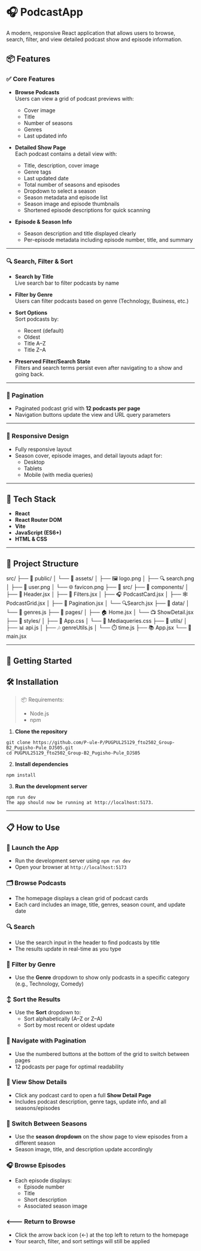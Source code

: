 # 🎧 PodcastApp

A modern, responsive React application that allows users to browse, search, filter, and view detailed podcast show and episode information.

## 📦 Features

### ✅ Core Features

- **Browse Podcasts**  
  Users can view a grid of podcast previews with:

  - Cover image
  - Title
  - Number of seasons
  - Genres
  - Last updated info

- **Detailed Show Page**  
  Each podcast contains a detail view with:

  - Title, description, cover image
  - Genre tags
  - Last updated date
  - Total number of seasons and episodes
  - Dropdown to select a season
  - Season metadata and episode list
  - Season image and episode thumbnails
  - Shortened episode descriptions for quick scanning

- **Episode & Season Info**
  - Season description and title displayed clearly
  - Per-episode metadata including episode number, title, and summary

---

### 🔍 Search, Filter & Sort

- **Search by Title**  
  Live search bar to filter podcasts by name

- **Filter by Genre**  
  Users can filter podcasts based on genre (Technology, Business, etc.)

- **Sort Options**  
  Sort podcasts by:

  - Recent (default)
  - Oldest
  - Title A–Z
  - Title Z–A

- **Preserved Filter/Search State**  
  Filters and search terms persist even after navigating to a show and going back.

---

### 📄 Pagination

- Paginated podcast grid with **12 podcasts per page**
- Navigation buttons update the view and URL query parameters

---

### 📱 Responsive Design

- Fully responsive layout
- Season cover, episode images, and detail layouts adapt for:
  - Desktop
  - Tablets
  - Mobile (with media queries)

---

## 🔧 Tech Stack

- **React**
- **React Router DOM**
- **Vite**
- **JavaScript (ES6+)**
- **HTML & CSS**

---

## 📁 Project Structure

src/
├── 📁 public/
│ └── 📁 assets/
│ ├── 🖼️ logo.png
│ ├── 🔍 search.png
│ ├️── 👤 user.png
│ └── 🌐 favicon.png
├── 📁 src/
├── 📁 components/
│ ├── 🎩 Header.jsx
│ ├── 🥅 Filters.jsx
│ ├── 🎧 PodcastCard.jsx
│ ├── 🕸️ PodcastGrid.jsx
│ ├── 📄 Pagination.jsx
│ └── 🔍Search.jsx
├── 📁 data/
│ └── 🎵 genres.js
├── 📁 pages/
│ ├── 🏠 Home.jsx
│ └── 📺 ShowDetail.jsx
├── 📁 styles/
│ ├── 🎨 App.css
│ └── 📲 Mediaqueries.css
├── 📁 utils/
│ ├── 📊 api.js
│ ├── 🎶 genreUtils.js
│ └── ⏱️ time.js
├── 📚 App.jsx
└── 📜 main.jsx

---

## 🚀 Getting Started

## 🛠️ Installation

> 📦 Requirements:
>
> - Node.js
> - npm

1. **Clone the repository**

```
git clone https://github.com/P-ule-P/PUGPUL25129_fto2502_Group-B2_Pugisho-Pule_DJS05.git
cd PUGPUL25129_fto2502_Group-B2_Pugisho-Pule_DJS05
```

2.  **Install dependencies**

```
npm install
```

3. **Run the development server**

```
npm run dev
The app should now be running at http://localhost:5173.
```

---

## 📋 How to Use

### 🚀 Launch the App

- Run the development server using `npm run dev`
- Open your browser at `http://localhost:5173`

### 🗂️ Browse Podcasts

- The homepage displays a clean grid of podcast cards
- Each card includes an image, title, genres, season count, and update date

### 🔍 Search

- Use the search input in the header to find podcasts by title
- The results update in real-time as you type

### 🎯 Filter by Genre

- Use the **Genre** dropdown to show only podcasts in a specific category (e.g., Technology, Comedy)

### ↕️ Sort the Results

- Use the **Sort** dropdown to:
  - Sort alphabetically (A–Z or Z–A)
  - Sort by most recent or oldest update

### 📄 Navigate with Pagination

- Use the numbered buttons at the bottom of the grid to switch between pages
- 12 podcasts per page for optimal readability

### 📘 View Show Details

- Click any podcast card to open a full **Show Detail Page**
- Includes podcast description, genre tags, update info, and all seasons/episodes

### 🔁 Switch Between Seasons

- Use the **season dropdown** on the show page to view episodes from a different season
- Season image, title, and description update accordingly

### 🎧 Browse Episodes

- Each episode displays:
  - Episode number
  - Title
  - Short description
  - Associated season image

### 🡐 Return to Browse

- Click the arrow back icon (←) at the top left to return to the homepage
- Your search, filter, and sort settings will still be applied
